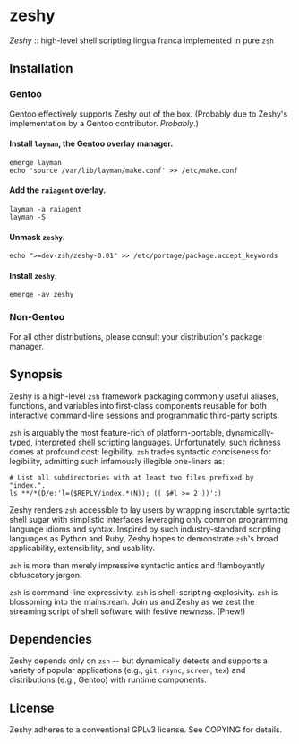 zeshy
===========

_Zeshy_ :: high-level shell scripting lingua franca implemented in pure `zsh`

## Installation

### Gentoo

Gentoo effectively supports Zeshy out of the box. (Probably due to Zeshy's implementation by a Gentoo contributor. _Probably_.)

#### Install `layman`, the Gentoo overlay manager.

    emerge layman
    echo 'source /var/lib/layman/make.conf' >> /etc/make.conf

#### Add the `raiagent` overlay.

    layman -a raiagent
    layman -S

#### Unmask `zeshy`.

    echo ">=dev-zsh/zeshy-0.01" >> /etc/portage/package.accept_keywords

#### Install `zeshy`.

    emerge -av zeshy

### Non-Gentoo

For all other distributions, please consult your distribution's package manager.

## Synopsis

Zeshy is a high-level `zsh` framework packaging commonly useful aliases, functions, and variables into first-class components reusable for both interactive command-line sessions and programmatic third-party scripts.

`zsh` is arguably the most feature-rich of platform-portable, dynamically-typed, interpreted shell scripting languages. Unfortunately, such richness comes at profound cost: legibility. `zsh` trades syntactic conciseness for legibility, admitting such infamously illegible one-liners as:

    # List all subdirectories with at least two files prefixed by "index.".
    ls **/*(D/e:'l=($REPLY/index.*(N)); (( $#l >= 2 ))':)

Zeshy renders `zsh` accessible to lay users by wrapping inscrutable syntactic shell sugar with simplistic interfaces leveraging only common programming language idioms and syntax. Inspired by such industry-standard scripting languages as Python and Ruby, Zeshy hopes to demonstrate `zsh`'s broad applicability, extensibility, and usability.

`zsh` is more than merely impressive syntactic antics and flamboyantly obfuscatory jargon.

`zsh` is command-line expressivity. `zsh` is shell-scripting explosivity. `zsh` is blossoming into the mainstream. Join us and Zeshy as we zest the streaming script of shell software with festive newness. (Phew!)

## Dependencies

Zeshy depends only on `zsh` -- but dynamically detects and supports a variety of popular applications (e.g., `git`, `rsync`, `screen`, `tex`) and distributions (e.g., Gentoo) with runtime components.

## License

Zeshy adheres to a conventional GPLv3 license. See COPYING for details.
